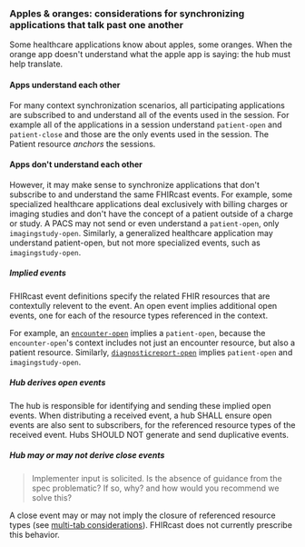 ### Apples & oranges: considerations for synchronizing applications that talk past one another

Some healthcare applications know about apples, some oranges. When the orange app doesn't understand what the apple app is saying: the hub must help translate.

#### Apps understand each other
For many context synchronization scenarios, all participating applications are subscribed to and understand all of the events used in the session. For example all of the applications in a session understand `patient-open` and `patient-close` and those are the only events used in the session. The Patient resource _anchors_ the sessions.

#### Apps don't understand each other
However, it may make sense to synchronize applications that don't subscribe to and understand the same FHIRcast events. For example, some specialized healthcare applications deal exclusively with billing charges or imaging studies and don't have the concept of a patient outside of a charge or study. A PACS may not send or even understand a `patient-open`, only `imagingstudy-open`. Similarly, a generalized healthcare application may understand patient-open, but not more specialized events, such as `imagingstudy-open`. 

##### Implied events

FHIRcast event definitions specify the related FHIR resources that are contextully relevent to the event. An open event implies additional open events, one for each of the resource types referenced in the context. 

For example, an [`encounter-open`](3-4-encounter-open.html) implies a `patient-open`, because the `encounter-open`'s context includes not just an encounter resource, but also a patient resource. Similarly, [`diagnosticreport-open`](3-12-diagnosticreport-open.html) implies `patient-open` and `imagingstudy-open`. 

##### Hub derives open events

The hub is responsible for identifying and sending these implied open events. When distributing a received event, a hub SHALL ensure open events are also sent to subscribers, for the referenced resource types of the received event. Hubs SHOULD NOT generate and send duplicative events. 

##### Hub may or may not derive close events

> Implementer input is solicited. Is the absence of guidance from the spec problematic? If so, why? and how would you recommend we solve this?

A close event may or may not imply the closure of referenced resource types (see [multi-tab considerations](4-4-multitab-considerations.html)). FHIRcast does not currently prescribe this behavior. 

